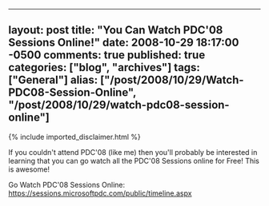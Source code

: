   ---
  layout: post
  title: "You Can Watch PDC'08 Sessions Online!"
  date: 2008-10-29 18:17:00 -0500
  comments: true
  published: true
  categories: ["blog", "archives"]
  tags: ["General"]
  alias: ["/post/2008/10/29/Watch-PDC08-Session-Online", "/post/2008/10/29/watch-pdc08-session-online"]
  ---
<!-- more -->
{% include imported_disclaimer.html %}
<p>
If you couldn&#39;t attend PDC&#39;08 (like me) then you&#39;ll probably be interested in learning that you can go watch all the PDC&#39;08 Sessions online for Free! This is awesome! 
</p>
<p>
Go Watch PDC&#39;08 Sessions Online: <a href="https://sessions.microsoftpdc.com/public/timeline.aspx">https://sessions.microsoftpdc.com/public/timeline.aspx</a> 
</p>
